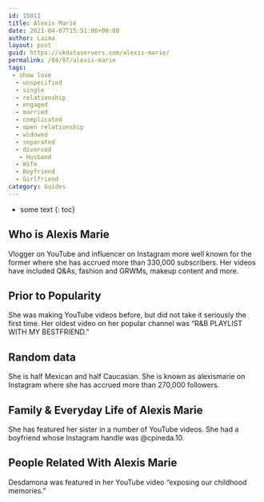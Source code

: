 ```yaml
---
id: 15011
title: Alexis Marie
date: 2021-04-07T15:51:06+00:00
author: Laima
layout: post
guid: https://ukdataservers.com/alexis-marie/
permalink: /04/07/alexis-marie
tags:
 - show love
  - unspecified
  - single
  - relationship
  - engaged
  - married
  - complicated
  - open relationship
  - widowed
  - separated
  - divorced
   - Husband
  - Wife
  - Boyfriend
  - Girlfriend
category: Guides
---
```


* some text
{: toc}


## Who is Alexis Marie
                  
                  
                  
Vlogger on YouTube and influencer on Instagram more well known for the former where she has accrued more than 330,000 subscribers. Her videos have included Q&As, fashion and GRWMs, makeup content and more. 
                  
              
            
              
            
                
                
                
## Prior to Popularity
                  
                  
                  
She was making YouTube videos before, but did not take it seriously the first time. Her oldest video on her popular channel was &#8220;R&B PLAYLIST WITH MY BESTFRIEND.&#8221;
                  
              
            
              
            
                
                
                
## Random data
                  
                  
                  
She is half Mexican and half Caucasian. She is known as alexismarie on Instagram where she has accrued more than 270,000 followers.
                  
              
            
              
            
                
                
                
## Family & Everyday Life of Alexis Marie
                  
                  
                  
She has featured her sister in a number of YouTube videos. She had a boyfriend whose Instagram handle was @cpineda.10. 
                  
              
            
              
            
                
                
                
## People Related With Alexis Marie
                  
                  
                  
Desdamona was featured in her YouTube video &#8220;exposing our childhood memories.&#8221;
                  
              
            
              
            
                
              
            
              
              
            
            
              
            
          
          
          